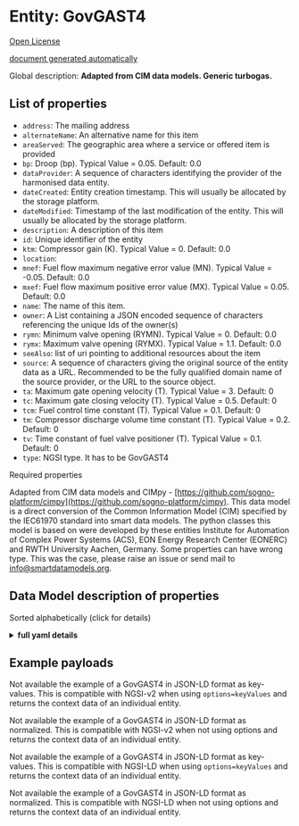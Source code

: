 Entity: GovGAST4  
================  
[Open License](https://github.com/smart-data-models//dataModel.EnergyCIM/blob/master/GovGAST4/LICENSE.md)  
[document generated automatically](https://docs.google.com/presentation/d/e/2PACX-1vTs-Ng5dIAwkg91oTTUdt8ua7woBXhPnwavZ0FxgR8BsAI_Ek3C5q97Nd94HS8KhP-r_quD4H0fgyt3/pub?start=false&loop=false&delayms=3000#slide=id.gb715ace035_0_60)  
Global description: **Adapted from CIM data models. Generic turbogas.**  

## List of properties  

- `address`: The mailing address  - `alternateName`: An alternative name for this item  - `areaServed`: The geographic area where a service or offered item is provided  - `bp`: Droop (bp).  Typical Value = 0.05. Default: 0.0  - `dataProvider`: A sequence of characters identifying the provider of the harmonised data entity.  - `dateCreated`: Entity creation timestamp. This will usually be allocated by the storage platform.  - `dateModified`: Timestamp of the last modification of the entity. This will usually be allocated by the storage platform.  - `description`: A description of this item  - `id`: Unique identifier of the entity  - `ktm`: Compressor gain (K).  Typical Value = 0. Default: 0.0  - `location`:   - `mnef`: Fuel flow maximum negative error value (MN).  Typical Value = -0.05. Default: 0.0  - `mxef`: Fuel flow maximum positive error value (MX).  Typical Value = 0.05. Default: 0.0  - `name`: The name of this item.  - `owner`: A List containing a JSON encoded sequence of characters referencing the unique Ids of the owner(s)  - `rymn`: Minimum valve opening (RYMN).  Typical Value = 0. Default: 0.0  - `rymx`: Maximum valve opening (RYMX).  Typical Value = 1.1. Default: 0.0  - `seeAlso`: list of uri pointing to additional resources about the item  - `source`: A sequence of characters giving the original source of the entity data as a URL. Recommended to be the fully qualified domain name of the source provider, or the URL to the source object.  - `ta`: Maximum gate opening velocity (T).  Typical Value = 3. Default: 0  - `tc`: Maximum gate closing velocity (T).  Typical Value = 0.5. Default: 0  - `tcm`: Fuel control time constant (T).  Typical Value = 0.1. Default: 0  - `tm`: Compressor discharge volume time constant (T).  Typical Value = 0.2. Default: 0  - `tv`: Time constant of fuel valve positioner (T).  Typical Value = 0.1. Default: 0  - `type`: NGSI type. It has to be GovGAST4    
Required properties  
Adapted from CIM data models and CIMpy - [https://github.com/sogno-platform/cimpy](https://github.com/sogno-platform/cimpy). This data model is a direct conversion of the Common Information Model (CIM) specified by the IEC61970 standard into smart data models. The python classes this model is based on were developed by these entities Institute for Automation of Complex Power Systems (ACS), EON Energy Research Center (EONERC) and RWTH University Aachen, Germany. Some properties can have wrong type. This was the case, please raise an issue or send mail to info@smartdatamodels.org.  
## Data Model description of properties  
Sorted alphabetically (click for details)  
<details><summary><strong>full yaml details</strong></summary>    
```yaml  
GovGAST4:    
  description: 'Adapted from CIM data models. Generic turbogas.'    
  properties:    
    address:    
      description: 'The mailing address'    
      properties:    
        addressCountry:    
          description: 'Property. The country. For example, Spain. Model:''https://schema.org/addressCountry'''    
          type: string    
        addressLocality:    
          description: 'Property. The locality in which the street address is, and which is in the region. Model:''https://schema.org/addressLocality'''    
          type: string    
        addressRegion:    
          description: 'Property. The region in which the locality is, and which is in the country. Model:''https://schema.org/addressRegion'''    
          type: string    
        postOfficeBoxNumber:    
          description: 'Property. The post office box number for PO box addresses. For example, 03578. Model:''https://schema.org/postOfficeBoxNumber'''    
          type: string    
        postalCode:    
          description: 'Property. The postal code. For example, 24004. Model:''https://schema.org/https://schema.org/postalCode'''    
          type: string    
        streetAddress:    
          description: 'Property. The street address. Model:''https://schema.org/streetAddress'''    
          type: string    
      type: Property    
      x-ngsi:    
        model: https://schema.org/address    
    alternateName:    
      description: 'An alternative name for this item'    
      type: Property    
    areaServed:    
      description: 'The geographic area where a service or offered item is provided'    
      type: Property    
      x-ngsi:    
        model: https://schema.org/Text    
    bp:    
      description: 'Droop (bp).  Typical Value = 0.05. Default: 0.0'    
      type: number    
      x-ngsi:    
        model: https://schema.org/Number    
    dataProvider:    
      description: 'A sequence of characters identifying the provider of the harmonised data entity.'    
      type: Property    
    dateCreated:    
      description: 'Entity creation timestamp. This will usually be allocated by the storage platform.'    
      format: date-time    
      type: Property    
    dateModified:    
      description: 'Timestamp of the last modification of the entity. This will usually be allocated by the storage platform.'    
      format: date-time    
      type: Property    
    description:    
      description: 'A description of this item'    
      type: Property    
    id:    
      anyOf: &govgast4_-_properties_-_owner_-_items_-_anyof    
        - description: 'Property. Identifier format of any NGSI entity'    
          maxLength: 256    
          minLength: 1    
          pattern: ^[\w\-\.\{\}\$\+\*\[\]`|~^@!,:\\]+$    
          type: string    
        - description: 'Property. Identifier format of any NGSI entity'    
          format: uri    
          type: string    
      description: 'Unique identifier of the entity'    
      type: Property    
    ktm:    
      description: 'Compressor gain (K).  Typical Value = 0. Default: 0.0'    
      type: number    
      x-ngsi:    
        model: https://schema.org/Number    
    location:    
      $id: https://geojson.org/schema/Geometry.json    
      $schema: "http://json-schema.org/draft-07/schema#"    
      oneOf:    
        - properties:    
            bbox:    
              items:    
                type: number    
              minItems: 4    
              type: array    
            coordinates:    
              items:    
                type: number    
              minItems: 2    
              type: array    
            type:    
              enum:    
                - Point    
              type: string    
          required:    
            - type    
            - coordinates    
          title: 'GeoJSON Point'    
          type: object    
        - properties:    
            bbox:    
              items:    
                type: number    
              minItems: 4    
              type: array    
            coordinates:    
              items:    
                items:    
                  type: number    
                minItems: 2    
                type: array    
              minItems: 2    
              type: array    
            type:    
              enum:    
                - LineString    
              type: string    
          required:    
            - type    
            - coordinates    
          title: 'GeoJSON LineString'    
          type: object    
        - properties:    
            bbox:    
              items:    
                type: number    
              minItems: 4    
              type: array    
            coordinates:    
              items:    
                items:    
                  items:    
                    type: number    
                  minItems: 2    
                  type: array    
                minItems: 4    
                type: array    
              type: array    
            type:    
              enum:    
                - Polygon    
              type: string    
          required:    
            - type    
            - coordinates    
          title: 'GeoJSON Polygon'    
          type: object    
        - properties:    
            bbox:    
              items:    
                type: number    
              minItems: 4    
              type: array    
            coordinates:    
              items:    
                items:    
                  type: number    
                minItems: 2    
                type: array    
              type: array    
            type:    
              enum:    
                - MultiPoint    
              type: string    
          required:    
            - type    
            - coordinates    
          title: 'GeoJSON MultiPoint'    
          type: object    
        - properties:    
            bbox:    
              items:    
                type: number    
              minItems: 4    
              type: array    
            coordinates:    
              items:    
                items:    
                  items:    
                    type: number    
                  minItems: 2    
                  type: array    
                minItems: 2    
                type: array    
              type: array    
            type:    
              enum:    
                - MultiLineString    
              type: string    
          required:    
            - type    
            - coordinates    
          title: 'GeoJSON MultiLineString'    
          type: object    
        - properties:    
            bbox:    
              items:    
                type: number    
              minItems: 4    
              type: array    
            coordinates:    
              items:    
                items:    
                  items:    
                    items:    
                      type: number    
                    minItems: 2    
                    type: array    
                  minItems: 4    
                  type: array    
                type: array    
              type: array    
            type:    
              enum:    
                - MultiPolygon    
              type: string    
          required:    
            - type    
            - coordinates    
          title: 'GeoJSON MultiPolygon'    
          type: object    
      title: 'GeoJSON Geometry'    
    mnef:    
      description: 'Fuel flow maximum negative error value (MN).  Typical Value = -0.05. Default: 0.0'    
      type: number    
      x-ngsi:    
        model: https://schema.org/Number    
    mxef:    
      description: 'Fuel flow maximum positive error value (MX).  Typical Value = 0.05. Default: 0.0'    
      type: number    
      x-ngsi:    
        model: https://schema.org/Number    
    name:    
      description: 'The name of this item.'    
      type: Property    
    owner:    
      description: 'A List containing a JSON encoded sequence of characters referencing the unique Ids of the owner(s)'    
      items:    
        anyOf: *govgast4_-_properties_-_owner_-_items_-_anyof    
        description: 'Property. Unique identifier of the entity'    
      type: Property    
    rymn:    
      description: 'Minimum valve opening (RYMN).  Typical Value = 0. Default: 0.0'    
      type: number    
      x-ngsi:    
        model: https://schema.org/Number    
    rymx:    
      description: 'Maximum valve opening (RYMX).  Typical Value = 1.1. Default: 0.0'    
      type: number    
      x-ngsi:    
        model: https://schema.org/Number    
    seeAlso:    
      description: 'list of uri pointing to additional resources about the item'    
      oneOf:    
        - items:    
            format: uri    
            type: string    
          minItems: 1    
          type: array    
        - format: uri    
          type: string    
      type: Property    
    source:    
      description: 'A sequence of characters giving the original source of the entity data as a URL. Recommended to be the fully qualified domain name of the source provider, or the URL to the source object.'    
      type: Property    
    ta:    
      description: 'Maximum gate opening velocity (T).  Typical Value = 3. Default: 0'    
      type: number    
      x-ngsi:    
        model: https://schema.org/Number    
    tc:    
      description: 'Maximum gate closing velocity (T).  Typical Value = 0.5. Default: 0'    
      type: number    
      x-ngsi:    
        model: https://schema.org/Number    
    tcm:    
      description: 'Fuel control time constant (T).  Typical Value = 0.1. Default: 0'    
      type: number    
      x-ngsi:    
        model: https://schema.org/Number    
    tm:    
      description: 'Compressor discharge volume time constant (T).  Typical Value = 0.2. Default: 0'    
      type: number    
      x-ngsi:    
        model: https://schema.org/Number    
    tv:    
      description: 'Time constant of fuel valve positioner (T).  Typical Value = 0.1. Default: 0'    
      type: number    
      x-ngsi:    
        model: https://schema.org/Number    
    type:    
      description: 'NGSI type. It has to be GovGAST4'    
      enum:    
        - GovGAST4    
      type: Property    
  required: []    
  type: object    
```  
</details>    
## Example payloads    
Not available the example of a GovGAST4 in JSON-LD format as key-values. This is compatible with NGSI-v2 when  using `options=keyValues` and returns the context data of an individual entity.  
Not available the example of a GovGAST4 in JSON-LD format as normalized. This is compatible with NGSI-v2 when not using options and returns the context data of an individual entity.  
Not available the example of a GovGAST4 in JSON-LD format as key-values. This is compatible with NGSI-LD when  using `options=keyValues` and returns the context data of an individual entity.  
Not available the example of a GovGAST4 in JSON-LD format as normalized. This is compatible with NGSI-LD when not using options and returns the context data of an individual entity.  
